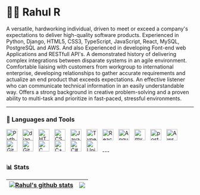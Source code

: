 # 🏄‍♂️ Rahul R

A versatile, hardworking individual, driven to meet or exceed a company's expectations to deliver high-quality software products. Experienced in Python, Django, HTML5, CSS3, TypeScript, JavaScript, React, MySQL, PostgreSQL and AWS. And also Experienced in developing Font-end web Applications and RESTfull API's. A demonstrated history of delivering complex integrations between disparate systems in an agile environment. Comfortable liaising with customers from workgroup to international enterprise, developing relationships to gather accurate requirements and actualize an end product that exceeds expectations. An effective listener who can communicate technical information in an easily understandable way. Offers a strong background in creative problem-solving and a proven ability to multi-task and prioritize in fast-paced, stressful environments.

---

### 🧰 Languages and Tools

<img align="left" alt="Python" width="30px" style="padding-right:10px;" src="https://cdn.jsdelivr.net/gh/devicons/devicon/icons/python/python-plain.svg" />
<img align="left" alt="django" width="30px" style="padding-right:10px;" src="https://cdn.jsdelivr.net/gh/devicons/devicon/icons/django/django-plain.svg" />
<img align="left" alt="HTML" width="30px" style="padding-right:10px;" src="https://cdn.jsdelivr.net/gh/devicons/devicon/icons/html5/html5-plain.svg" />
<img align="left" alt="CSS" width="30px" style="padding-right:10px;" src="https://cdn.jsdelivr.net/gh/devicons/devicon/icons/css3/css3-plain.svg" />
<img align="left" alt="JavaScript" width="30px" style="padding-right:10px;" src="https://cdn.jsdelivr.net/gh/devicons/devicon/icons/javascript/javascript-plain.svg" />
<img align="left" alt="TypeScript" width="30px" style="padding-right:10px;"src="https://cdn.jsdelivr.net/gh/devicons/devicon/icons/typescript/typescript-original.svg" />
<img align="left" alt="ReactJs" width="30px" style="padding-right:10px;" src="https://cdn.jsdelivr.net/gh/devicons/devicon/icons/react/react-original.svg" />
<img align="left" alt="Angular" width="30px" style="padding-right:10px;" src="https://cdn.jsdelivr.net/gh/devicons/devicon/icons/angularjs/angularjs-original.svg" />
<img align="left" alt="mysql" width="30px" style="padding-right:10px;"src="https://cdn.jsdelivr.net/gh/devicons/devicon/icons/mysql/mysql-original.svg" />
<img align="left" alt="postgresql" width="30px" style="padding-right:10px;"src="https://cdn.jsdelivr.net/gh/devicons/devicon/icons/postgresql/postgresql-original.svg" />
<img align="left" alt="Aws" width="30px" style="padding-right:10px;"src="https://cdn.jsdelivr.net/gh/devicons/devicon/icons/amazonwebservices/amazonwebservices-original-wordmark.svg" />
<img align="left" alt="Git" width="30px" style="padding-right:10px;" src="https://cdn.jsdelivr.net/gh/devicons/devicon/icons/git/git-original.svg" />
<img align="left" alt="GitHub" width="30px" style="padding-right:10px;" src="https://cdn.jsdelivr.net/gh/devicons/devicon/icons/github/github-original.svg" />
<img align="left" alt="C" width="30px" style="padding-right:10px;" src="https://cdn.jsdelivr.net/gh/devicons/devicon/icons/c/c-original.svg" />
<img align="left" alt="C++" width="30px" style="padding-right:10px;" src="https://cdn.jsdelivr.net/gh/devicons/devicon/icons/cplusplus/cplusplus-original.svg" />
<img align="left" alt="C#" width="30px" style="padding-right:10px;" src="https://cdn.jsdelivr.net/gh/devicons/devicon/icons/csharp/csharp-original.svg" />
<img align="left" alt="Unity" width="30px" style="padding-right:10px;" src="https://cdn.jsdelivr.net/gh/devicons/devicon/icons/unity/unity-original.svg" />

<br />
<br /><br />
---

### 📊 Stats

| <a href="https://github.com/rahulr001/"><img align="center" src="https://github-readme-stats.vercel.app/api?username=rahulr001&show_icons=true&theme=github_dark&hide_border=true" alt="Rahul's github stats" /></a> | <a href="https://github.com/rahulr001/"><img align="center" src="https://github-readme-stats.vercel.app/api/top-langs/?username=rahulr001&layout=compact&theme=github_dark&hide_border=true" /></a> |
| ------------- | ------------- |
